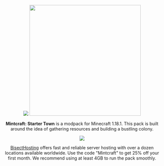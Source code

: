<p align="center">
  <img src="https://i.imgur.com/nEiJA2T.png">
  <a href="httpshttps://www.curseforge.com/minecraft/modpacks/mintcraft-starter-town"><img src="https://cf.way2muchnoise.eu/558358.svg" style="height:360px"></a>
</p>

<p align="center">
  <strong>Mintcraft: Starter Town</strong> is a modpack for Minecraft 1.18.1. This pack is built around the idea of gathering resources and building a bustling colony.
</p>

<p align="center">
  <a href="https://bisecthosting.com/Mintcraft"><img src="https://www.bisecthosting.com/images/CF/Mintcraft/BH_MC_PromoCard.png"></a>
</p>

<p align="center">
  <a href="https://bisecthosting.com/Mintcraft">BisectHosting</a> offers fast and reliable server hosting with over a dozen locations available worldwide. Use the code "Mintcraft" to get 25% off your first month. We recommend using at least 4GB to run the pack smoothly.
</p>
